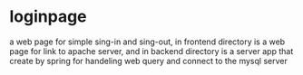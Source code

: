 # loginpage
a web page for simple sing-in and sing-out,
in frontend directory is a web page for link to apache server,
and in backend directory is a server app that create by spring for handeling web query and connect to the mysql server
